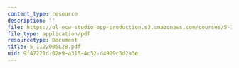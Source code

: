 ```yaml
---
content_type: resource
description: ''
file: https://ol-ocw-studio-app-production.s3.amazonaws.com/courses/5-112-principles-of-chemical-science-fall-2005/9f47221d02e9a3154c32d4929c5d2a3e_5_1122005L28.pdf
file_type: application/pdf
resourcetype: Document
title: 5_1122005L28.pdf
uid: 9f47221d-02e9-a315-4c32-d4929c5d2a3e
---
```

